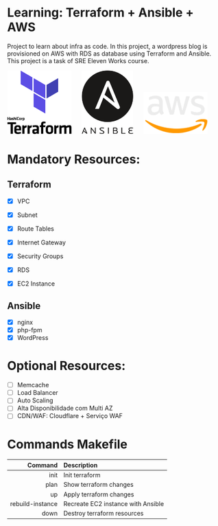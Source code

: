# Learning: Terraform + Ansible + AWS

Project to learn about infra as code. In this project, a wordpress blog is provisioned on AWS with RDS as database using Terraform and Ansible. This project is a task of SRE Eleven Works course.


[<img src=".github/terraform_logo.png" alt="terraform" style="width:150px; margin-right: 20px;"/>](https://www.terraform.io/)
[<img src=".github/ansible_logo.png" alt="ansible" style="width:120px; margin-right: 20px;"/>](https://www.ansible.com/)
[<img src=".github/aws_logo.png" alt="aws" style="width:150px; margin-right: 20px;"/>](https://aws.amazon.com/)


# Mandatory Resources:
## Terraform
- [x] VPC
- [x] Subnet
- [x] Route Tables
- [x] Internet Gateway
- [x] Security Groups

- [x] RDS
- [x] EC2 Instance

## Ansible
- [x] nginx
- [x] php-fpm
- [x] WordPress

# Optional Resources:
- [ ] Memcache
- [ ] Load Balancer
- [ ] Auto Scaling
- [ ] Alta Disponibilidade com Multi AZ
- [ ] CDN/WAF: Cloudflare + Serviço WAF

# Commands Makefile
| Command          | Description                          |
|-----------------:|:-------------------------------------|
| init             | Init terraform                       |
| plan             | Show terraform changes               |
| up               | Apply terraform changes              |
| rebuild-instance | Recreate EC2 instance with Ansible   |
| down             | Destroy terraform resources          |
